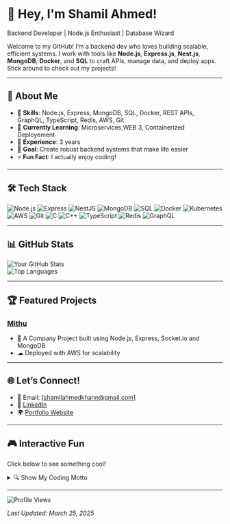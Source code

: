 # 👋 Hey, I'm Shamil Ahmed!

Backend Developer | Node.js Enthusiast | Database Wizard

Welcome to my GitHub! I’m a backend dev who loves building scalable, efficient systems. I work with tools like **Node.js**, **Express.js**, **Nest.js**, **MongoDB**, **Docker**, and **SQL** to craft APIs, manage data, and deploy apps. Stick around to check out my projects!

---

## 🚀 About Me
- 🔧 **Skills**: Node.js, Express, MongoDB, SQL, Docker, REST APIs, GraphQL, TypeScript, Redis, AWS, Git  
- 🌱 **Currently Learning**: Microservices,WEB 3, Containerized Deployement   
- 💼 **Experience**: 3 years  
- 🎯 **Goal**: Create robust backend systems that make life easier  
- ⚡ **Fun Fact**: I actually enjoy coding!  

---
## 🛠️ Tech Stack
![Node.js](https://img.shields.io/badge/Node.js-339933?style=for-the-badge&logo=nodedotjs&logoColor=white)
![Express](https://img.shields.io/badge/Express-000000?style=for-the-badge&logo=express&logoColor=white)
![NestJS](https://img.shields.io/badge/NestJS-E0234E?style=for-the-badge&logo=nestjs&logoColor=white)
![MongoDB](https://img.shields.io/badge/MongoDB-47A248?style=for-the-badge&logo=mongodb&logoColor=white)
![SQL](https://img.shields.io/badge/SQL-4479A1?style=for-the-badge&logo=postgresql&logoColor=white)
![Docker](https://img.shields.io/badge/Docker-2496ED?style=for-the-badge&logo=docker&logoColor=white)
![Kubernetes](https://img.shields.io/badge/Kubernetes-326CE5?style=for-the-badge&logo=kubernetes&logoColor=white)
![AWS](https://img.shields.io/badge/AWS-232F3E?style=for-the-badge&logo=amazonaws&logoColor=white)
![Git](https://img.shields.io/badge/Git-F05032?style=for-the-badge&logo=git&logoColor=white)
![C](https://img.shields.io/badge/C-A8B9CC?style=for-the-badge&logo=c&logoColor=white)
![C++](https://img.shields.io/badge/C++-00599C?style=for-the-badge&logo=cplusplus&logoColor=white)
![TypeScript](https://img.shields.io/badge/TypeScript-3178C6?style=for-the-badge&logo=typescript&logoColor=white)
![Redis](https://img.shields.io/badge/Redis-DC382D?style=for-the-badge&logo=redis&logoColor=white)
![GraphQL](https://img.shields.io/badge/GraphQL-E10098?style=for-the-badge&logo=graphql&logoColor=white)

---

## 📊 GitHub Stats
![Your GitHub Stats](https://github-readme-stats.vercel.app/api?username=Shamil-Aahmed&show_icons=true&theme=radical)  
![Top Languages](https://github-readme-stats.vercel.app/api/top-langs/?username=Shamil-Aahmed&layout=compact&theme=radical)

---

## 🏆 Featured Projects
### [Mithu](https://mithu.com/)
- 📝 A Company Project built using Node.js, Express, Socket.io and MongoDB  
- ☁︎  Deployed with AWS for scalability  


---

## 🌐 Let’s Connect!
- 📧 Email: [shamilahmedkhann@gmail.com]  
- 💼 [LinkedIn](https://linkedin.com/in/shamil1505)  
- 🌍 [Portfolio Website](https://google.com) 

---

## 🎮 Interactive Fun
Click below to see something cool!  
<details>
  <summary>🔍 Show My Coding Motto</summary>
  "Code it, test it, ship it, fix it later (just kidding—mostly)."
</details>

---

![Profile Views](https://komarev.com/ghpvc/?username=Shamil-Aahmed&color=blueviolet)

*Last Updated: March 25, 2025*
